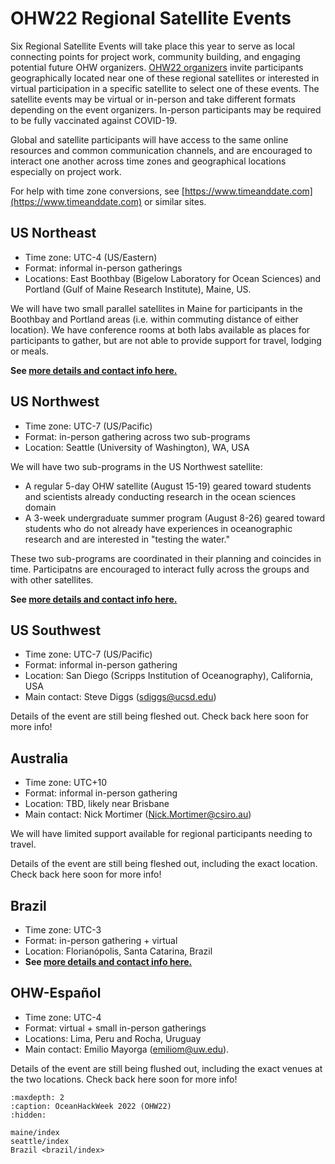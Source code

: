 # OHW22 Regional Satellite Events

Six Regional Satellite Events will take place this year to serve as local connecting points for project work, community building, and engaging potential future OHW organizers. [OHW22 organizers](organizers) invite participants geographically located near one of these regional satellites or interested in virtual participation in a specific satellite to select one of these events. The satellite events may be virtual or in-person and take different formats depending on the event organizers. In-person participants may be required to be fully vaccinated against COVID-19.

Global and satellite participants will have access to the same online resources and common communication channels, and are encouraged to interact one another across time zones and geographical locations especially on project work.

For help with time zone conversions, see [https://www.timeanddate.com](https://www.timeanddate.com) or similar sites.

## US Northeast

- Time zone: UTC-4 (US/Eastern)
- Format: informal in-person gatherings
- Locations: East Boothbay (Bigelow Laboratory for Ocean Sciences) and Portland (Gulf of Maine Research Institute), Maine, US.

We will have two small parallel satellites in Maine for participants in the Boothbay and Portland areas (i.e. within commuting distance of either location). We have conference rooms at both labs available as places for participants to gather, but are not able to provide support for travel, lodging or meals. 

**See [more details and contact info here.](./maine/index)**


## US Northwest

- Time zone: UTC-7 (US/Pacific)
- Format: in-person gathering across two sub-programs
- Location: Seattle (University of Washington), WA, USA

We will have two sub-programs in the US Northwest satellite:
- A regular 5-day OHW satellite (August 15-19) geared toward students and scientists already conducting research in the ocean sciences domain
- A 3-week undergraduate summer program (August 8-26) geared toward students who do not already have experiences in oceanographic research and are interested in "testing the water."

These two sub-programs are coordinated in their planning and coincides in time. Participatns are encouraged to interact fully across the groups and with other satellites.

**See [more details and contact info here.](./seattle/index)**


## US Southwest

- Time zone: UTC-7 (US/Pacific)
- Format: informal in-person gathering
- Location: San Diego (Scripps Institution of Oceanography), California, USA
- Main contact: Steve Diggs (sdiggs@ucsd.edu)

Details of the event are still being fleshed out. Check back here soon for more info!


## Australia

- Time zone: UTC+10
- Format: informal in-person gathering
- Location: TBD, likely near Brisbane
- Main contact: Nick Mortimer (Nick.Mortimer@csiro.au)

We will have limited support available for regional participants needing to travel.

Details of the event are still being fleshed out, including the exact location. Check back here soon for more info!



## Brazil

- Time zone: UTC-3
- Format: in-person gathering + virtual
- Location: Florianópolis, Santa Catarina, Brazil
- **See [more details and contact info here.](./brazil/index)**


## OHW-Español

- Time zone: UTC-4
- Format: virtual + small in-person gatherings
- Locations: Lima, Peru and Rocha, Uruguay
- Main contact: Emilio Mayorga (emiliom@uw.edu).

Details of the event are still being flushed out, including the exact venues at the two locations. Check back here soon for more info!


```{toctree}
:maxdepth: 2
:caption: OceanHackWeek 2022 (OHW22)
:hidden:

maine/index
seattle/index
Brazil <brazil/index>
```

